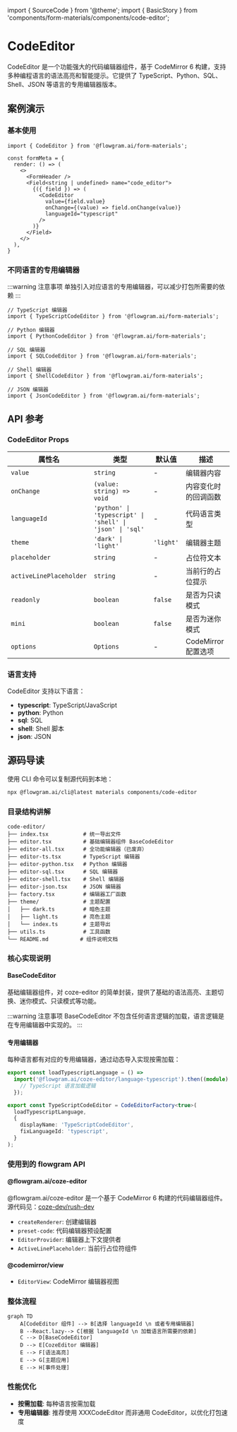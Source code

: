 import { SourceCode } from '@theme';
import { BasicStory } from 'components/form-materials/components/code-editor';

# CodeEditor

CodeEditor 是一个功能强大的代码编辑器组件，基于 CodeMirror 6 构建，支持多种编程语言的语法高亮和智能提示。它提供了 TypeScript、Python、SQL、Shell、JSON 等语言的专用编辑器版本。

## 案例演示

### 基本使用

<BasicStory />

```tsx pure title="form-meta.tsx"
import { CodeEditor } from '@flowgram.ai/form-materials';

const formMeta = {
  render: () => (
    <>
      <FormHeader />
      <Field<string | undefined> name="code_editor">
        {({ field }) => (
          <CodeEditor
            value={field.value}
            onChange={(value) => field.onChange(value)}
            languageId="typescript"
          />
        )}
      </Field>
    </>
  ),
}
```

### 不同语言的专用编辑器

:::warning 注意事项
单独引入对应语言的专用编辑器，可以减少打包所需要的依赖
:::

```tsx
// TypeScript 编辑器
import { TypeScriptCodeEditor } from '@flowgram.ai/form-materials';

// Python 编辑器
import { PythonCodeEditor } from '@flowgram.ai/form-materials';

// SQL 编辑器
import { SQLCodeEditor } from '@flowgram.ai/form-materials';

// Shell 编辑器
import { ShellCodeEditor } from '@flowgram.ai/form-materials';

// JSON 编辑器
import { JsonCodeEditor } from '@flowgram.ai/form-materials';
```

## API 参考

### CodeEditor Props

| 属性名 | 类型 | 默认值 | 描述 |
|--------|------|--------|------|
| `value` | `string` | - | 编辑器内容 |
| `onChange` | `(value: string) => void` | - | 内容变化时的回调函数 |
| `languageId` | `'python' \| 'typescript' \| 'shell' \| 'json' \| 'sql'` | - | 代码语言类型 |
| `theme` | `'dark' \| 'light'` | `'light'` | 编辑器主题 |
| `placeholder` | `string` | - | 占位符文本 |
| `activeLinePlaceholder` | `string` | - | 当前行的占位提示 |
| `readonly` | `boolean` | `false` | 是否为只读模式 |
| `mini` | `boolean` | `false` | 是否为迷你模式 |
| `options` | `Options` | - | CodeMirror 配置选项 |

### 语言支持

CodeEditor 支持以下语言：

* **typescript**: TypeScript/JavaScript
* **python**: Python
* **sql**: SQL
* **shell**: Shell 脚本
* **json**: JSON

## 源码导读

<SourceCode href="https://github.com/bytedance/flowgram.ai/tree/main/packages/materials/form-materials/src/components/code-editor" />

使用 CLI 命令可以复制源代码到本地：

```bash
npx @flowgram.ai/cli@latest materials components/code-editor
```

### 目录结构讲解

```
code-editor/
├── index.tsx           # 统一导出文件
├── editor.tsx          # 基础编辑器组件 BaseCodeEditor
├── editor-all.tsx      # 全功能编辑器（已废弃）
├── editor-ts.tsx       # TypeScript 编辑器
├── editor-python.tsx   # Python 编辑器
├── editor-sql.tsx      # SQL 编辑器
├── editor-shell.tsx    # Shell 编辑器
├── editor-json.tsx     # JSON 编辑器
├── factory.tsx         # 编辑器工厂函数
├── theme/              # 主题配置
│   ├── dark.ts         # 暗色主题
│   ├── light.ts        # 亮色主题
│   └── index.ts        # 主题导出
├── utils.ts            # 工具函数
└── README.md          # 组件说明文档
```

### 核心实现说明

#### BaseCodeEditor

基础编辑器组件，对 coze-editor 的简单封装，提供了基础的语法高亮、主题切换、迷你模式、只读模式等功能。

:::warning 注意事项
BaseCodeEditor 不包含任何语言逻辑的加载，语言逻辑是在专用编辑器中实现的。
:::

#### 专用编辑器

每种语言都有对应的专用编辑器，通过动态导入实现按需加载：

```typescript
export const loadTypescriptLanguage = () =>
  import('@flowgram.ai/coze-editor/language-typescript').then((module) => {
    // TypeScript 语言加载逻辑
  });

export const TypeScriptCodeEditor = CodeEditorFactory<true>(
  loadTypescriptLanguage,
  {
    displayName: 'TypeScriptCodeEditor',
    fixLanguageId: 'typescript',
  }
);
```

### 使用到的 flowgram API

#### @flowgram.ai/coze-editor

@flowgram.ai/coze-editor 是一个基于 CodeMirror 6 构建的代码编辑器组件。源代码见：[coze-dev/rush-dev](https://github.com/coze-dev/rush-arch/tree/main/packages/text-editor)

* `createRenderer`: 创建编辑器
* `preset-code`: 代码编辑器预设配置
* `EditorProvider`: 编辑器上下文提供者
* `ActiveLinePlaceholder`: 当前行占位符组件

#### @codemirror/view

* `EditorView`: CodeMirror 编辑器视图

### 整体流程

```mermaid
graph TD
    A[CodeEditor 组件] --> B[选择 languageId \n 或者专用编辑器]
    B --React.lazy--> C[根据 languageId \n 加载语言所需要的依赖]
    C --> D[BaseCodeEditor]
    D --> E[CozeEditor 编辑器]
    E --> F[语法高亮]
    E --> G[主题应用]
    E --> H[事件处理]
```

### 性能优化

* **按需加载**: 每种语言按需加载
* **专用编辑器**: 推荐使用 XXXCodeEditor 而非通用 CodeEditor，以优化打包速度
